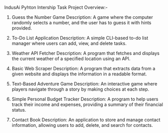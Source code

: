 IndusAi Pyhton Intership Task
Project Overview:-
1. Guess the Number Game
Description: A game where the computer randomly selects a number, and the user has to guess it with hints provided.

2. To-Do List Application
Description: A simple CLI-based to-do list manager where users can add, view, and delete tasks.

3. Weather API Fetcher
Description: A program that fetches and displays the current weather of a specified location using an API.

4. Basic Web Scraper
Description: A program that extracts data from a given website and displays the information in a readable format.

5. Text-Based Adventure Game
Description: An interactive game where players navigate through a story by making choices at each step.

6. Simple Personal Budget Tracker
Description: A program to help users track their income and expenses, providing a summary of their financial status.

7. Contact Book
Description: An application to store and manage contact information, allowing users to add, delete, and search for contacts.

